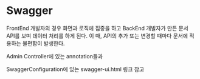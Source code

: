 # Swagger

FrontEnd 개발자의 경우 화면과 로직에 집중을 하고 BackEnd 개발자가 만든 문서 API를 보며 데이터 처리를 하게 된다. 이 때, API의 추가 또는 변경할 때마다 문서에 적용하는 불편함이 발생한다.



Admin Controller에 있는 annotation들과

SwaggerConfiguration에 있는 swagger-ui.html 링크 참고